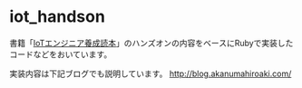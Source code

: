 # iot_handson

書籍「[IoTエンジニア養成読本](https://gihyo.jp/dp/ebook/2017/978-4-7741-8939-0)」のハンズオンの内容をベースにRubyで実装したコードなどをおいています。

実装内容は下記ブログでも説明しています。
http://blog.akanumahiroaki.com/
